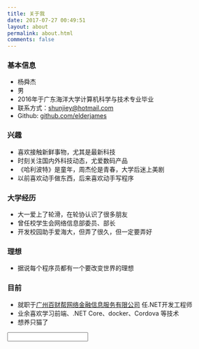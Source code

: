 ```yaml
---
title: 关于我
date: 2017-07-27 00:49:51
layout: about
permalink: about.html
comments: false
---
```


### 基本信息
- 杨舜杰
- 男
- 2016年于广东海洋大学计算机科学与技术专业毕业
- 联系方式：[shunjiey@hotmail.com](mailto:shunjiey@hotmail.com)
- Github: [github.com/elderjames](http://github.com/elderjames)

### 兴趣
- 喜欢接触新鲜事物，尤其是最新科技
- 时刻关注国内外科技动态，尤爱数码产品
- 《哈利波特》是童年，周杰伦是青春，大学后迷上美剧
- 以前喜欢动手做东西，后来喜欢动手写程序

### 大学经历
- 大一爱上了轮滑，在轮协认识了很多朋友
- 曾任校学生会网络信息部委员、部长
- 开发校园助手爱海大，但弄了很久，但一定要弄好

### 理想
- 据说每个程序员都有一个要改变世界的理想

### 目前
- 就职于[广州百财帮网络金融信息服务有限公司](http://www.100cb.cn/) 任.NET开发工程师
- 业余喜欢学习前端、.NET Core、docker、Cordova 等技术
- 想养只猫了

<input type="text" />